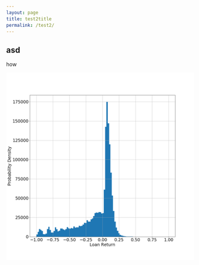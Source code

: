 ```yaml
---
layout: page
title: test2title
permalink: /test2/
---
```



## asd
how


![Table1](/image/loan.png)
